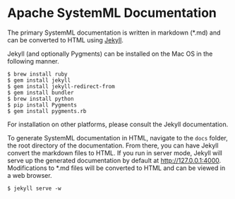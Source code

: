 <!--
{% comment %}
Licensed to the Apache Software Foundation (ASF) under one or more
contributor license agreements.  See the NOTICE file distributed with
this work for additional information regarding copyright ownership.
The ASF licenses this file to you under the Apache License, Version 2.0
(the "License"); you may not use this file except in compliance with
the License.  You may obtain a copy of the License at

http://www.apache.org/licenses/LICENSE-2.0

Unless required by applicable law or agreed to in writing, software
distributed under the License is distributed on an "AS IS" BASIS,
WITHOUT WARRANTIES OR CONDITIONS OF ANY KIND, either express or implied.
See the License for the specific language governing permissions and
limitations under the License.
{% endcomment %}
-->

# Apache SystemML Documentation

The primary SystemML documentation is written in markdown (*.md) and can be converted to HTML using
[Jekyll](http://jekyllrb.com).

Jekyll (and optionally Pygments) can be installed on the Mac OS in the following manner.

    $ brew install ruby
    $ gem install jekyll
    $ gem install jekyll-redirect-from
    $ gem install bundler
    $ brew install python
    $ pip install Pygments
    $ gem install pygments.rb

For installation on other platforms, please consult the Jekyll documentation.

To generate SystemML documentation in HTML, navigate to the ```docs``` folder, the root directory of the
documentation. From there, you can have Jekyll convert the markdown files to HTML. If you run in server mode,
Jekyll will serve up the generated documentation by default at http://127.0.0.1:4000. Modifications
to *.md files will be converted to HTML and can be viewed in a web browser.

    $ jekyll serve -w
